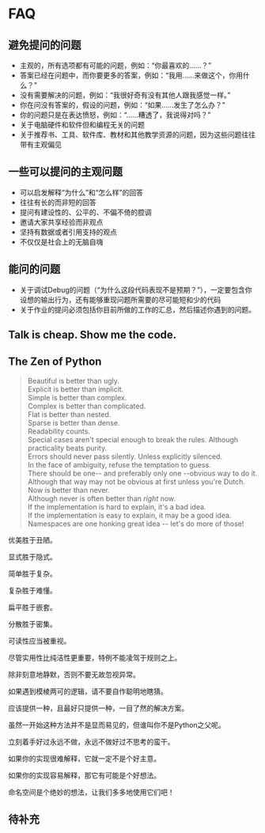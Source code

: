 # FAQ

## 避免提问的问题

- 主观的，所有选项都有可能的问题，例如：“你最喜欢的……？”
- 答案已经在问题中，而你要更多的答案，例如：“我用……来做这个，你用什么？”
- 没有需要解决的问题，例如：“我很好奇有没有其他人跟我感觉一样。”
- 你在问没有答案的，假设的问题，例如：“如果……发生了怎么办？”
- 你的问题只是在表达愤怒，例如：“……糟透了，我说得对吗？”
- 关于电脑硬件和软件但和编程无关的问题
- 关于推荐书、工具、软件库、教材和其他教学资源的问题，因为这些问题往往带有主观偏见

## 一些可以提问的主观问题

- 可以启发解释“为什么”和“怎么样”的回答
- 往往有长的而非短的回答
- 提问有建设性的、公平的、不偏不倚的腔调
- 邀请大家共享经验而非观点
- 坚持有数据或者引用支持的观点
- 不仅仅是社会上的无脑自嗨

## 能问的问题

- 关于调试Debug的问题（“为什么这段代码表现不是预期？”），一定要包含你设想的输出行为，还有能够重现问题所需要的尽可能短和少的代码
- 关于作业的提问必须包括你目前所做的工作的汇总，然后描述你遇到的问题。

## Talk is cheap. Show me the code.

## The Zen of Python

> Beautiful is better than ugly.<br>
> Explicit is better than implicit.<br>
> Simple is better than complex.<br>
> Complex is better than complicated.<br>
> Flat is better than nested.<br>
> Sparse is better than dense.<br>
> Readability counts.<br>
> Special cases aren't special enough to break the rules. Although practicality beats purity.<br>
> Errors should never pass silently. Unless explicitly silenced.<br>
> In the face of ambiguity, refuse the temptation to guess.<br>
> There should be one-- and preferably only one --obvious way to do it.<br>
> Although that way may not be obvious at first unless you're Dutch.<br>
> Now is better than never.<br>
> Although never is often better than *right* now.<br>
> If the implementation is hard to explain, it's a bad idea.<br>
> If the implementation is easy to explain, it may be a good idea.<br>
> Namespaces are one honking great idea -- let's do more of those!<br>

优美胜于丑陋。

显式胜于隐式。

简单胜于复杂。

复杂胜于难懂。

扁平胜于嵌套。

分散胜于密集。

可读性应当被重视。

尽管实用性比纯洁性更重要，特例不能凌驾于规则之上。

除非刻意地静默，否则不要无故忽视异常。

如果遇到模棱两可的逻辑，请不要自作聪明地瞎猜。

应该提供一种，且最好只提供一种，一目了然的解决方案。

虽然一开始这种方法并不是显而易见的，但谁叫你不是Python之父呢。

立刻着手好过永远不做，永远不做好过不思考的蛮干。

如果你的实现很难解释，它就一定不是个好主意。

如果你的实现容易解释，那它有可能是个好想法。

命名空间是个绝妙的想法，让我们多多地使用它们吧！

## 待补充


